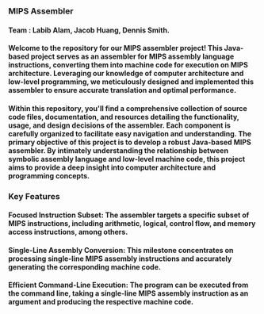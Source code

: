 ### MIPS Assembler
#### Team : Labib Alam, Jacob Huang, Dennis Smith.

#### Welcome to the repository for our MIPS assembler project! This Java-based project serves as an assembler for MIPS assembly language instructions, converting them into machine code for execution on MIPS architecture. Leveraging our knowledge of computer architecture and low-level programming, we meticulously designed and implemented this assembler to ensure accurate translation and optimal performance.

#### Within this repository, you'll find a comprehensive collection of source code files, documentation, and resources detailing the functionality, usage, and design decisions of the assembler. Each component is carefully organized to facilitate easy navigation and understanding. The primary objective of this project is to develop a robust Java-based MIPS assembler. By intimately understanding the relationship between symbolic assembly language and low-level machine code, this project aims to provide a deep insight into computer architecture and programming concepts.

### Key Features
#### Focused Instruction Subset: The assembler targets a specific subset of MIPS instructions, including arithmetic, logical, control flow, and memory access instructions, among others.
#### Single-Line Assembly Conversion: This milestone concentrates on processing single-line MIPS assembly instructions and accurately generating the corresponding machine code.
#### Efficient Command-Line Execution: The program can be executed from the command line, taking a single-line MIPS assembly instruction as an argument and producing the respective machine code.
